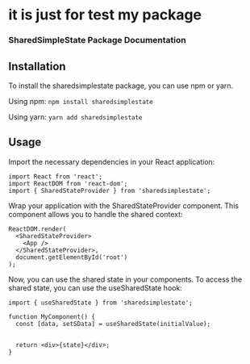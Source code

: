 # it is just for test my package



### SharedSimpleState Package Documentation

## Installation
To install the sharedsimplestate package, you can use npm or yarn. 


Using npm:
```npm install sharedsimplestate```

Using yarn:
```yarn add sharedsimplestate```

## Usage
Import the necessary dependencies in your React application:
```
import React from 'react';                
import ReactDOM from 'react-dom';
import { SharedStateProvider } from 'sharedsimplestate';
```

Wrap your application with the SharedStateProvider component. 
This component allows you to handle the shared context:

```
ReactDOM.render(
  <SharedStateProvider>
    <App />
  </SharedStateProvider>,
  document.getElementById('root')
);
```
Now, you can use the shared state in your components. To access the shared state, you can use the useSharedState hook:

```
import { useSharedState } from 'sharedsimplestate';

function MyComponent() {
  const [data, setSData] = useSharedState(initialValue);


  return <div>{state}</div>;
}
```